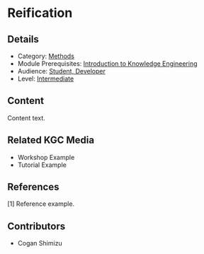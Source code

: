 # Reification
## Details
* Category: [Methods](../categories/Methods.md)
* Module Prerequisites: [Introduction to Knowledge Engineering](../modules/Introduction_to_Knowledge_Engineering.md)
* Audience: [Student, Developer](../audiences/Student,_Developer.md)
* Level: [Intermediate](../levels/Intermediate.md)

## Content
Content text.

## Related KGC Media
* Workshop Example
* Tutorial Example

## References
[1] Reference example.

## Contributors
* Cogan Shimizu

